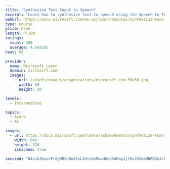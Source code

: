 ```yaml
---
title: "Synthesize Text Input to Speech"
excerpt: "Learn how to synthesize text to speech using the Speech-to-Text service."
webUrl: https://docs.microsoft.com/en-us/learn/modules/synthesize-text-input-speech/
type: course
price: Free
length: PT18M
ratings:
  count: 380
  average: 4.642105
heat: 50

provider:
  name: Microsoft Learn
  domain: microsoft.com
  images:
    - url: /assets/images/organizations/microsoft.com-50x50.jpg
      width: 50
      height: 50

levels:
  - Intermediate

topics:
  - Azure
  - AI

images:
  - url: https://docs.microsoft.com/learn/achievements/synthesize-text-input-speech-social.png
    width: 640
    height: 320
    isCached: true

secured: "N4xskZ6xeJFr8gRR5a0u3SnLXU+zGeMwvdGd35dKwp1jtHvJK2w6HNRBZnJckiWDZvyyq6ZyG7uXuPMb89i9Q2Shf43BdwKG8IYrthfkrw3O5GJmvrls42LO5vW1yyQpIYtxevCt6DgXWZcb656JYF+0SC5LyH4L1DVr6sGNaqtJ0lvYCQiRtodgZc+ON3eOPPdcYQbFNhunqb6wQygieOEpISBPZag6nZvtEiu3fJvyHDK3R9u5RcyDvCZU9+zbNe7MOvVW71n9IJFn7BF4JrxOfPgjzbi/n7CEwCzNR5zwQRxLiHstxPNpFEgizNYLZ8LPvA4tAYnV1QaURlA7BnUFDK2iB8LuO4wbcS50u0xdg9YZtao2W7ZmCztlgj3d5vL55POCUr6WMGCxu7iR4Zkc80E0hrQ1Ghn5X0jKRa0=;tcrqzdlX07WcyzUOszwWNQ=="
---
```


